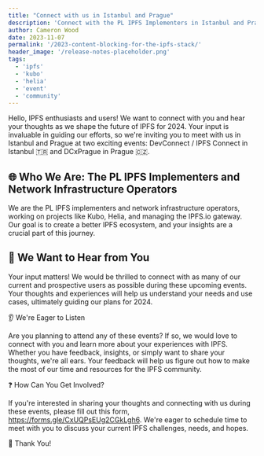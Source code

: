 ```yaml
---
title: "Connect with us in Istanbul and Prague"
description: 'Connect with the PL IPFS Implementers in Istanbul and Prague for DevConnect and DCxPrague! 🇹🇷🇨🇿 We want to hear from IPFS users to shape our 2024 plans.'
author: Cameron Wood
date: 2023-11-07
permalink: '/2023-content-blocking-for-the-ipfs-stack/'
header_image: '/release-notes-placeholder.png'
tags:
  - 'ipfs'
  - 'kubo'
  - 'helia'
  - 'event'
  - 'community'
---
```


Hello, IPFS enthusiasts and users! We want to connect with you and hear your thoughts as we shape the future of IPFS for 2024. Your input is invaluable in guiding our efforts, so we're inviting you to meet with us in Istanbul and Prague at two exciting events: DevConnect / IPFS Connect in Istanbul 🇹🇷 and DCxPrague in Prague 🇨🇿.


## 🌐 Who We Are: The PL IPFS Implementers and Network Infrastructure Operators

We are the PL IPFS implementers and network infrastructure operators, working on projects like Kubo, Helia, and managing the IPFS.io gateway. Our goal is to create a better IPFS ecosystem, and your insights are a crucial part of this journey.


## 👋 We Want to Hear from You

Your input matters! We would be thrilled to connect with as many of our current and prospective users as possible during these upcoming events. Your thoughts and experiences will help us understand your needs and use cases, ultimately guiding our plans for 2024.


👂 We're Eager to Listen

Are you planning to attend any of these events? If so, we would love to connect with you and learn more about your experiences with IPFS. Whether you have feedback, insights, or simply want to share your thoughts, we're all ears. Your feedback will help us figure out how to make the most of our time and resources for the IPFS community.


❓ How Can You Get Involved?

If you're interested in sharing your thoughts and connecting with us during these events, please fill out this form, https://forms.gle/CxUQPsEUg2CGkLgh6. We're eager to schedule time to meet with you to discuss your current IPFS challenges, needs, and hopes.


🙏 Thank You!
